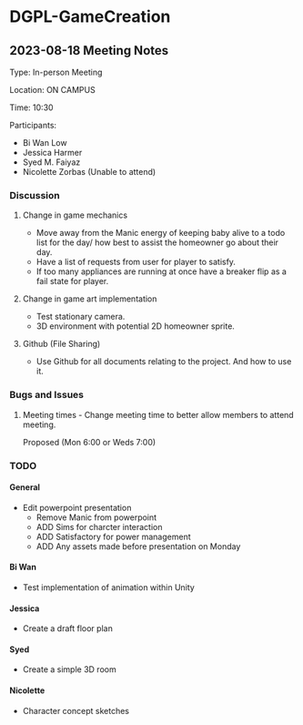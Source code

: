 # DGPL-GameCreation
## 2023-08-18 Meeting Notes
Type: In-person Meeting

Location: ON CAMPUS

Time: 10:30

Participants:
- Bi Wan Low
- Jessica Harmer
- Syed M. Faiyaz 
- Nicolette Zorbas (Unable to attend)

### Discussion
1. Change in game mechanics
    
    - Move away from the Manic energy of keeping baby alive to a todo list for the day/ how best to assist the homeowner go about their day.
    - Have a list of requests from user for player to satisfy.
    - If too many appliances are running at once have a breaker flip as a fail state for player.

2. Change in game art implementation
    - Test stationary camera.
    - 3D environment with potential 2D homeowner sprite.

3. Github (File Sharing)

    - Use Github for all documents relating to the project. And how to use it.


### Bugs and Issues
1. Meeting times - Change meeting time to better allow members to attend meeting. 

    Proposed (Mon 6:00 or Weds 7:00)

### TODO
#### General
- Edit powerpoint presentation
    - Remove Manic from powerpoint
    - ADD Sims for charcter interaction
    - ADD Satisfactory for power management
    - ADD Any assets made before presentation on Monday

#### Bi Wan
- Test implementation of animation within Unity

#### Jessica
- Create a draft floor plan

#### Syed
- Create a simple 3D room

#### Nicolette
- Character concept sketches
